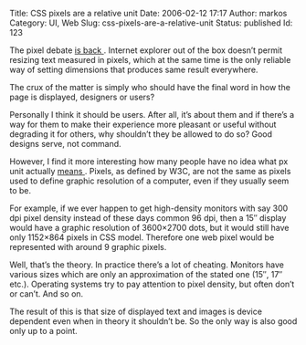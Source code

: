 Title: CSS pixels are a relative unit
Date: 2006-02-12 17:17
Author: markos
Category: UI, Web
Slug: css-pixels-are-a-relative-unit
Status: published
Id: 123

<div>
 <p>
  The pixel debate
  <a href="http://www.456bereastreet.com/archive/200602/setting_font_size_in_pixels/" title="Setting font size in pixels">
   is back
  </a>
  . Internet explorer out of the box doesn’t permit resizing text measured in pixels, which at the same time is the only reliable way of setting dimensions that produces same result everywhere.
 </p>
 <p>
  The crux of the matter is simply who should have the final word in how the page is displayed, designers or users?
 </p>
 <p>
  Personally I think it should be users. After all, it’s about them and if there’s a way for them to make their experience more pleasant or useful without degrading it for others, why shouldn’t they be allowed to do so? Good designs serve, not command.
 </p>
 <p>
  However, I find it more interesting how many people have no idea what px unit actually
  <a href="http://www.w3.org/TR/CSS21/syndata.html#length-units" title="Definitions of relative length units">
   means
  </a>
  . Pixels, as defined by W3C, are not the same as pixels used to define graphic resolution of a computer, even if they usually seem to be.
 </p>
 <p>
  For example, if we ever happen to get high-density monitors with say 300 dpi pixel density instead of these days common 96 dpi, then a 15″ display would have a graphic resolution of 3600×2700 dots, but it would still have only 1152×864 pixels in CSS model. Therefore one web pixel would be represented with around 9 graphic pixels.
 </p>
 <p>
  Well, that’s the theory. In practice there’s a lot of cheating. Monitors have various sizes which are only an approximation of the stated one (15″, 17″ etc.). Operating systems try to pay attention to pixel density, but often don’t or can’t. And so on.
 </p>
 <p>
  The result of this is that size of displayed text and images is device dependent even when in theory it shouldn’t be. So the only way is also good only up to a point.
 </p>
</div>
